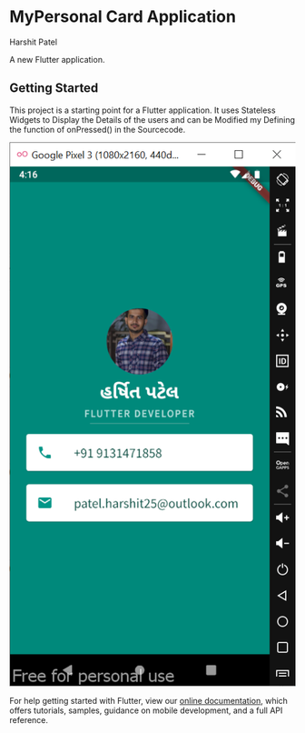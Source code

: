 # MyPersonal Card Application
Harshit Patel


A new Flutter application.

## Getting Started

This project is a starting point for a Flutter application.
It uses Stateless Widgets to Display the Details of the users and can be Modified my Defining the function of onPressed() in the Sourcecode. 


![](images/Screenshot.png)


For help getting started with Flutter, view our
[online documentation](https://flutter.dev/docs), which offers tutorials,
samples, guidance on mobile development, and a full API reference.
